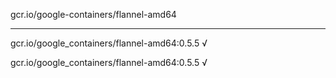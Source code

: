gcr.io/google-containers/flannel-amd64 

----
gcr.io/google_containers/flannel-amd64:0.5.5 √

gcr.io/google_containers/flannel-amd64:0.5.5 √

